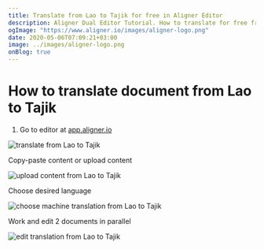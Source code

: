 ```yaml
---
title: Translate from Lao to Tajik for free in Aligner Editor
description: Aligner Dual Editor Tutorial. How to translate for free from Lao to Tajik. Aligner is multilingual document management platform. 
ogImage: "https://www.aligner.io/images/aligner-logo.png"
date: 2020-05-06T07:09:21+03:00
image: ../images/aligner-logo.png
onBlog: true
---
```


# How to translate document from Lao to Tajik

1. Go to editor at [app.aligner.io](https://app.aligner.io "Aligner App web page")

![translate from Lao to Tajik](../aligner-blank-editor.png "translate from Lao to Tajik")

Copy-paste content or upload content

![upload content from Lao to Tajik](../aligner-uploaded-document.png "upload content from Lao to Tajik")

Choose desired language

![choose machine translation from Lao to Tajik](../aligner-language-dropdown.png "choose machine translation from Lao to Tajik")

Work and edit 2 documents in parallel

![edit translation from Lao to Tajik](../aligner-double-sitded-editor.png "edit translation from Lao to Tajik")

